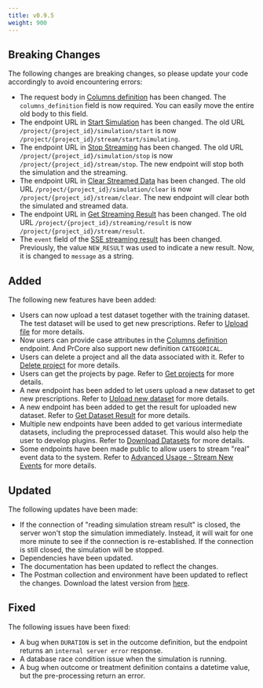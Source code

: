 ```yaml
---
title: v0.9.5
weight: 900
---
```


## Breaking Changes

The following changes are breaking changes, so please update your code accordingly to avoid encountering errors:

- The request body in [Columns definition](/workflow/upload-event-log/columns-definition/) has been changed. The `columns_definition` field is now required. You can easily move the entire old body to this field.
- The endpoint URL in [Start Simulation](/workflow/send-new-data/simulate-streaming/start-simulation/) has been changed. The old URL `/project/{project_id}/simulation/start` is now `/project/{project_id}/stream/start/simulating`.
- The endpoint URL in [Stop Streaming](/workflow/send-new-data/simulate-streaming/stop-streaming/) has been changed. The old URL `/project/{project_id}/simulation/stop` is now `/project/{project_id}/stream/stop`. The new endpoint will stop both the simulation and the streaming.
- The endpoint URL in [Clear Streamed Data](/workflow/send-new-data/simulate-streaming/clear-streamed-data/) has been changed. The old URL `/project/{project_id}/simulation/clear` is now `/project/{project_id}/stream/clear`. The new endpoint will clear both the simulated and streamed data.
- The endpoint URL in [Get Streaming Result](/workflow/get-prescriptions/get-streaming-result/) has been changed. The old URL `/project/{project_id}/streaming/result` is now `/project/{project_id}/stream/result`.
- The `event` field of the [SSE streaming result](/workflow/get-prescriptions/get-streaming-result/) has been changed. Previously, the value `NEW_RESULT` was used to indicate a new result. Now, it is changed to `message` as a string.

## Added

The following new features have been added:

- Users can now upload a test dataset together with the training dataset. The test dataset will be used to get new prescriptions. Refer to [Upload file](/workflow/upload-event-log/upload-file/) for more details.
- Now users can provide case attributes in the [Columns definition](/workflow/upload-event-log/columns-definition/) endpoint. And PrCore also support new definition `CATEGORICAL`.
- Users can delete a project and all the data associated with it. Refer to [Delete project](/workflow/project-operations/delete-project/) for more details.
- Users can get the projects by page. Refer to [Get projects](/workflow/project-operations/get-projects/) for more details.
- A new endpoint has been added to let users upload a new dataset to get new prescriptions. Refer to [Upload new dataset](/workflow/send-new-data/upload-new-dataset/) for more details.
- A new endpoint has been added to get the result for uploaded new dataset. Refer to [Get Dataset Result](/workflow/get-prescriptions/get-dataset-result/) for more details.
- Multiple new endpoints have been added to get various intermediate datasets, including the preprocessed dataset. This would also help the user to develop plugins. Refer to [Download Datasets](/advanced-usage/download-datasets/) for more details.
- Some endpoints have been made public to allow users to stream "real" event data to the system. Refer to [Advanced Usage - Stream New Events](/advanced-usage/stream-new-events/) for more details.

## Updated

The following updates have been made:

- If the connection of "reading simulation stream result" is closed, the server won't stop the simulation immediately. Instead, it will wait for one more minute to see if the connection is re-established. If the connection is still closed, the simulation will be stopped.
- Dependencies have been updated.
- The documentation has been updated to reflect the changes.
- The Postman collection and environment have been updated to reflect the changes. Download the latest version from [here](/getting-started/test-with-postman/).

## Fixed

The following issues have been fixed:

- A bug when `DURATION` is set in the outcome definition, but the endpoint returns an `internal server error` response.
- A database race condition issue when the simulation is running.
- A bug when outcome or treatment definition contains a datetime value, but the pre-processing return an error.
